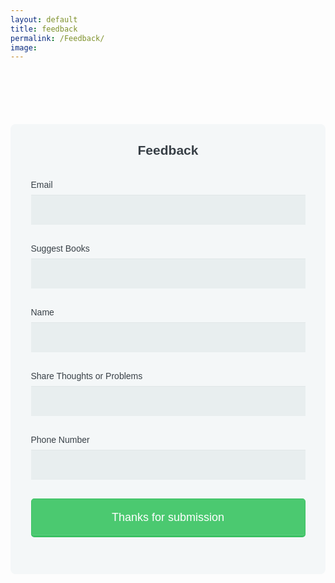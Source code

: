 ```yaml
---
layout: default
title: feedback
permalink: /Feedback/
image:
---
```

<head>
<meta name="viewport" content="width=device-width, initial-scale=1">

<script src="https://ajax.googleapis.com/ajax/libs/jquery/3.3.1/jquery.min.js"></script>

                                                                                           
</head>
<body>
<section>
<div class="row">
    <div class="col-md-12">
      	<form id="form" target="_self" onsubmit="return postToGoogle();" action="https://docs.google.com/forms/u/0/d/e/1FAIpQLSd8wzAC4N0LxHa-iHCuOWoKkHG0GRD2_Y-QNDWrDEKnxTqO8A/formResponse" autocomplete="on"> 
        <h1> Feedback </h1>
        <fieldset>
           <label for="Email">Email</label>
          <input id="Email" name="entry.1133347544" type="text" >
          <label for="name">Suggest Books</label>
          <input id="name" name="entry.573687899" type="text" >
          <!-- <label for="suggestion">Suggest Books</label>
          <input id="suggestion" name=" entry.1052880661" type="text" > -->
          <label for="Technical Issues">Name</label>
          <input id="TechIssue" name="entry.488418468" type="text">
          <label for="thought">Share Thoughts or Problems</label>
          <input id="Thought" name="entry.1948037240" type="text">
          <label for="Phone">Phone Number</label>
          <input id="phone" name="entry.907349080" type="tel">
          <button id="send" type="submit" class="common_btn">Thanks for submission</button>
          <h3 id="success-msg" style="text-align: center !important; margin-top:190px !important; display:none; color:#fff"> Thanks for Sharing</h3>
      </fieldset>  
       </form>
        </div>
      </div>
	</section>


<h3 id="success-msg" style="text-align: center !important; margin-top:190px !important; display:none; color:#fff"> Your Order has been Updated</h3>


<script>
function postToGoogle() {

				
                var field1 = $("#Email").val();
                var field2 = $("#name").val();
                var field3 = $("#suggestion").val();
                var field4 = $("#TechIssue").val();
                var field5 = $("#Thought").val();
                var field6  = $("#phone").val();
 				
				if(field1 == ""){
					alert('Please Fill Your Name');
					document.getElementById("nameField").focus();
					return false;
				}
				if(field2 == ""){
					alert('Please Fill Your Email');
					document.getElementById("emailField").focus();
					return false;
				}
				if(field3 == "" || field3.length > 10 || field3.length < 10){
					alert('Please Fill Your Mobile Number');
					document.getElementById("mobField").focus();
					return false;
				}


				
	
                $.ajax({
                      url: "https://docs.google.com/forms/d/e/1FAIpQLSd8wzAC4N0LxHa-iHCuOWoKkHG0GRD2_Y-QNDWrDEKnxTqO8A/formResponse?",
					             data: {"entry.1133347544 ": field1, "entry.573687899": field2, "entry.1052880661": field3, "entry.488418468": field4,"entry.1948037240":field5,"entry.907349080":field6,},
                      type: "POST",
                      dataType: "xml",);
                    success: function(d)
					{
					},
					error: function(x, y, z)
						{

							$('#success-msg').show();
							$('#form').hide();
							
						}
                });
				return false;
            }
</script>
<style>
}
*, *:before, *:after {
  -moz-box-sizing: border-box;
  -webkit-box-sizing: border-box;
  box-sizing: border-box;
}
body {
  font-family: 'Nunito', sans-serif;
  color: #384047;
}
form {
  max-width: 300px;
  margin: 100px auto;
  padding: 10px 20px;
  background: #f4f7f8;
  border-radius: 8px;
}
h1 {
  margin: 20px 0 30px 0;
  text-align: center;
}
input[type="text"],
input[type="password"],
input[type="date"],
input[type="datetime"],
input[type="email"],
input[type="number"],
input[type="search"],
input[type="tel"],
input[type="time"],
input[type="url"],
textarea,
select {
  background: rgba(255,255,255,0.1);
  border: none;
  font-size: 16px;
  height: auto;
  margin: 0;
  outline: 0;
  padding: 15px;
  width: 100%;
  background-color: #e8eeef;
  color: #8a97a0;
  box-shadow: 0 1px 0 rgba(0,0,0,0.03) inset;
  margin-bottom: 30px;
}

input[type="radio"],
input[type="checkbox"] {
  margin: 0 4px 8px 0;
}
select {
  padding: 6px;
  height: 32px;
  border-radius: 2px;
}
button {
  padding: 19px 39px 18px 39px;
  color: #FFF;
  background-color: #4bc970;
  font-size: 18px;
  text-align: center;
  font-style: normal;
  border-radius: 5px;
  width: 100%;
  border: 1px solid #3ac162;
  border-width: 1px 1px 3px;
  box-shadow: 0 -1px 0 rgba(255,255,255,0.1) inset;
  margin-bottom: 10px;
}
fieldset {
  margin-bottom: 30px;
  border: none;
}
legend {
  font-size: 1.4em;
  margin-bottom: 10px;
}
label {
  display: block;
  margin-bottom: 8px;
}
label.light {
  font-weight: 300;
  display: inline;
}
.number {
  background-color: #5fcf80;
  color: #fff;
  height: 30px;
  width: 30px;
  display: inline-block;
  font-size: 0.8em;
  margin-right: 4px;
  line-height: 30px;
  text-align: center;
  text-shadow: 0 1px 0 rgba(255,255,255,0.2);
  border-radius: 100%;
}
@media screen and (min-width: 480px) {
  form {
    max-width: 480px;
  }

}
header{
	background-color:rgba(255,255,255,0.4);
}
.content{
    background-image: url('https://i.postimg.cc/RhLYkMNB/lilies-of-the-valley-2454762.jpg');
    -webkit-background-size: cover;
  -moz-background-size: cover;
  -o-background-size: cover;
  background-size: cover;
  }


</style>
</body>

